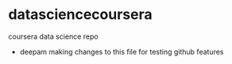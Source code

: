 # datasciencecoursera
coursera data science repo

* deepam making changes to this file for testing github features
